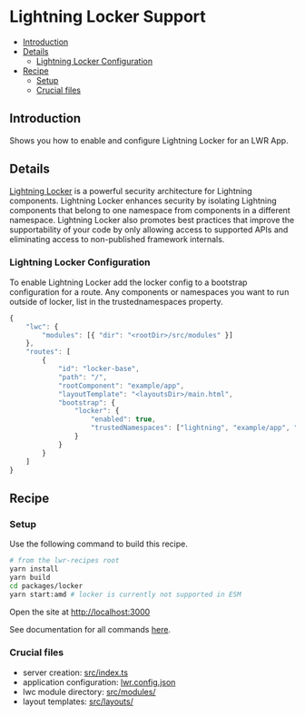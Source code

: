 # Lightning Locker Support

-   [Introduction](#introduction)
-   [Details](#details)
    -   [Lightning Locker Configuration](#lightning-locker-configuration)
-   [Recipe](#Recipe)
    -   [Setup](#setup)
    -   [Crucial files](#crucial-files)

## Introduction

Shows you how to enable and configure Lightning Locker for an LWR App.

## Details

[Lightning Locker](https://developer.salesforce.com/docs/atlas.en-us.lightning.meta/lightning/security_code.htm) is a powerful security architecture for Lightning components. Lightning Locker enhances security by isolating Lightning components that belong to one namespace from components in a different namespace. Lightning Locker also promotes best practices that improve the supportability of your code by only allowing access to supported APIs and eliminating access to non-published framework internals.

### Lightning Locker Configuration

To enable Lightning Locker add the locker config to a bootstrap configuration for a route. Any components or namespaces you want to run outside of locker, list in the trustednamespaces property.

```ts
{
    "lwc": {
        "modules": [{ "dir": "<rootDir>/src/modules" }]
    },
    "routes": [
        {
            "id": "locker-base",
            "path": "/",
            "rootComponent": "example/app",
            "layoutTemplate": "<layoutsDir>/main.html",
            "bootstrap": {
                "locker": {
                    "enabled": true,
                    "trustedNamespaces": ["lightning", "example/app", "example/trustedCmp"]
                }
            }
        }
    ]
}
```

## Recipe

### Setup

Use the following command to build this recipe.

```bash
# from the lwr-recipes root
yarn install
yarn build
cd packages/locker
yarn start:amd # locker is currently not supported in ESM
```

Open the site at [http://localhost:3000](http://localhost:3000)

See documentation for all commands [here](https://github.com/salesforce/lwr-recipes/blob/master/doc/CONTRIBUTING.md#startup).

### Crucial files

-   server creation: [src/index.ts](./src/index.ts)
-   application configuration: [lwr.config.json](./lwr.config.json)
-   lwc module directory: [src/modules/](./src/modules)
-   layout templates: [src/layouts/](./src/layouts)
